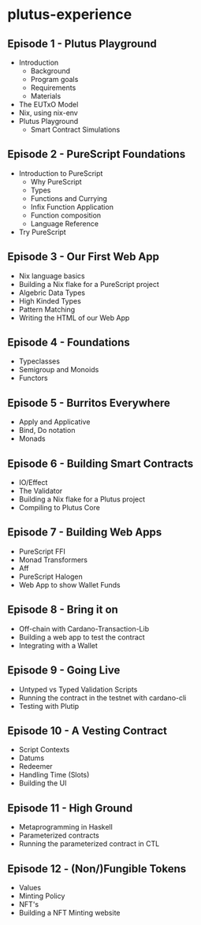 # plutus-experience

## Episode 1 - Plutus Playground

- Introduction
  - Background
  - Program goals
  - Requirements
  - Materials
- The EUTxO Model
- Nix, using nix-env
- Plutus Playground
  - Smart Contract Simulations

## Episode 2 - PureScript Foundations
- Introduction to PureScript
  - Why PureScript
  - Types
  - Functions and Currying
  - Infix Function Application
  - Function composition
  - Language Reference
- Try PureScript

## Episode 3 - Our First Web App

- Nix language basics
- Building a Nix flake for a PureScript project
- Algebric Data Types
- High Kinded Types
- Pattern Matching
- Writing the HTML of our Web App

## Episode 4 - Foundations

- Typeclasses
- Semigroup and Monoids
- Functors

## Episode 5 - Burritos Everywhere

- Apply and Applicative
- Bind, Do notation
- Monads

## Episode 6 - Building Smart Contracts

- IO/Effect
- The Validator
- Building a Nix flake for a Plutus project
- Compiling to Plutus Core

## Episode 7 - Building Web Apps

- PureScript FFI
- Monad Transformers
- Aff
- PureScript Halogen
- Web App to show Wallet Funds

## Episode 8 - Bring it on

- Off-chain with Cardano-Transaction-Lib
- Building a web app to test the contract
- Integrating with a Wallet

## Episode 9 - Going Live

- Untyped vs Typed Validation Scripts
- Running the contract in the testnet with cardano-cli
- Testing with Plutip

## Episode 10 - A Vesting Contract

- Script Contexts
- Datums
- Redeemer
- Handling Time (Slots)
- Building the UI

## Episode 11 - High Ground

- Metaprogramming in Haskell
- Parameterized contracts
- Running the parameterized contract in CTL

## Episode 12 - (Non/)Fungible Tokens
- Values
- Minting Policy
- NFT's
- Building a NFT Minting website
